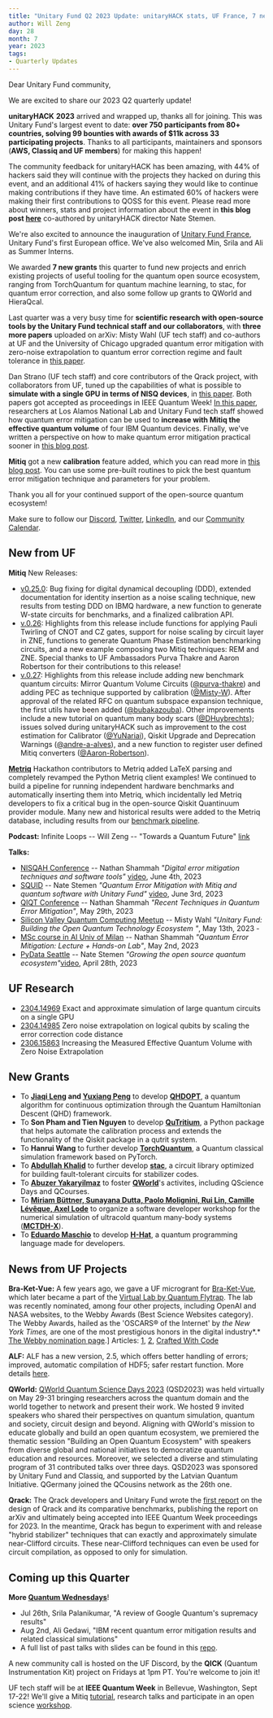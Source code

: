 ```yaml
---
title: "Unitary Fund Q2 2023 Update: unitaryHACK stats, UF France, 7 new grants and projects updates"
author: Will Zeng
day: 28
month: 7
year: 2023
tags:
- Quarterly Updates
---
```


Dear Unitary Fund community,

We are excited to share our 2023 Q2 quarterly update!

**unitaryHACK** **2023** arrived and wrapped up, thanks all for joining. This was Unitary Fund's largest event to date: **over 750 participants
from 80+ countries, solving 99 bounties with awards of $11k across 33
participating projects**. Thanks to all participants, maintainers and
sponsors (**AWS, Classiq and UF members**) for making this happen!

The community feedback for unitaryHACK has been amazing, with 44% of
hackers said they will continue with the projects they hacked on during
this event, and an additional 41% of hackers saying they would like to
continue making contributions if they have time. An estimated 60% of
hackers were making their first contributions to QOSS for this event.
Please read more about winners, stats and project information about the
event in **this blog post
[here](https://unitaryhack.dev/)**
co-authored by unitaryHACK director Nate Stemen.

We're also excited to announce the inauguration of [Unitary Fund
France](https://unitary.foundation/posts/eu.html), Unitary Fund's first
European office. We've also welcomed Min, Srila and Ali as Summer
Interns.

We awarded **7 new grants** this quarter to fund new projects and enrich
existing projects of useful tooling for the quantum open source
ecosystem, ranging from TorchQuantum for quantum machine learning, to
stac, for quantum error correction, and also some follow up grants to
QWorld and HieraQcal.

Last quarter was a very busy time for **scientific research with
open-source tools by the Unitary Fund technical staff and our
collaborators**, with **three more papers** uploaded on arXiv: Misty
Wahl (UF tech staff) and co-authors at UF and the University of Chicago
upgraded quantum error mitigation with zero-noise extrapolation to
quantum error correction regime and fault tolerance in [this
paper](https://arxiv.org/abs/2304.14985).

Dan Strano (UF tech staff) and core contributors of the Qrack project,
with collaborators from UF, tuned up the capabilities of what is
possible to **simulate with a single GPU in terms of NISQ devices**, in
[this paper](https://arxiv.org/abs/2304.14969). Both papers got
accepted as proceedings in IEEE Quantum Week! [In this
paper](https://arxiv.org/abs/2306.15863), researchers at Los
Alamos National Lab and Unitary Fund tech staff showed how quantum error
mitigation can be used to **increase with Mitiq the** **effective
quantum volume** of four IBM Quantum devices. Finally, we've written a
perspective on how to make quantum error mitigation practical sooner in
[this blog post](https://unitary.foundation/posts/2023_qem.html).

**Mitiq** got a new **calibration** feature added, which you can read
more in [this blog post](https://unitary.foundation/posts/calibration.html). You can use
some pre-built routines to pick the best quantum error mitigation
technique and parameters for your problem.

Thank you all for your continued support of the open-source quantum
ecosystem!

Make sure to follow our
[Discord](https://discord.com/invite/JqVGmpkP96),
[Twitter](https://twitter.com/unitaryfund),
[LinkedIn](https://www.linkedin.com/company/unitary-fund/), and
our [Community Calendar](https://calendar.google.com/calendar/u/0/embed?src=c_mgqdq6hj2isi4d6h467kfqvg60@group.calendar.google.com).


## New from UF

**Mitiq** New Releases:
- [v0.25.0](https://github.com/unitaryfund/mitiq/releases/tag/v0.25.0): Bug fixing for digital dynamical decoupling (DDD), extended documentation for identity insertion as a noise scaling technique, new results from testing DDD on IBMQ hardware, a new function to generate W-state circuits for benchmarks, and a finalized calibration API.
- [v.0.26](https://github.com/unitaryfund/mitiq/releases/tag/v0.26.0): Highlights from this release include functions for applying Pauli Twirling of CNOT and CZ gates, support for noise scaling by circuit layer in ZNE, functions to generate Quantum Phase Estimation benchmarking circuits, and a new example composing two Mitiq techniques: REM and ZNE. Special thanks to UF Ambassadors Purva Thakre and Aaron Robertson for their contributions to this release!
- [v.0.27](https://github.com/unitaryfund/mitiq/releases/tag/v0.25.0): Highlights from this release include adding new benchmark quantum circuits: Mirror Quantum Volume Circuits ([\@purva-thakre](https://github.com/purva-thakre)) and adding PEC as technique supported by calibration ([\@Misty-W](https://github.com/Misty-W)). After approval of the related RFC on quantum subspace expansion technique, the first utils have been added ([\@bubakazouba](https://github.com/bubakazouba)). Other improvements include a new tutorial on quantum many body scars ([\@DHuybrechts](https://github.com/DHuybrechts)); issues solved during unitaryHACK such as improvement to the cost estimation for Calibrator ([\@YuNariai](https://github.com/YuNariai)), Qiskit Upgrade and Deprecation Warnings ([\@andre-a-alves](https://github.com/andre-a-alves)), and a new function to register user defined Mitiq converters ([\@Aaron-Robertson](https://github.com/Aaron-Robertson)).

[**Metriq**](https://metriq.info/) Hackathon contributors to Metriq added LaTeX parsing and completely revamped the Python Metriq client examples! We continued to build a pipeline for running independent hardware benchmarks and automatically inserting them into Metriq, which incidentally led Metriq developers to fix a critical bug in the open-source Qiskit Quantinuum provider module. Many new and historical results were added to the Metriq database, including results from our [benchmark pipeline](https://unitary.foundation/posts/2023_metriq_qedc.html).

**Podcast:** Infinite Loops -- Will Zeng -- "Towards a Quantum Future" [link](https://www.youtube.com/watch?v=bS85621GoAI)

**Talks:**
- [NISQAH Conference](https://nisqah2023.huji.ac.il/) --  Nathan Shammah *\"Digital error mitigation techniques and software tools\"* [video](https://www.youtube.com/watch?v=H8Bab_gBeaA&list=PL5gFcxvUTKgN5ko-K_yd9jUoKmXJKrwnt&index=8), June 4th, 2023
- [SQUID](https://www.quantumcoalition.io/overview) -- Nate Stemen *\"Quantum Error Mitigation with Mitiq and quantum software with Unitary Fund\"* [video](https://www.youtube.com/watch?v=aFPmktTtuRc), June 3rd, 2023
- [QIQT Conference](https://qiqt2023.org/) -- Nathan Shammah *\"Recent Techniques in Quantum Error Mitigation\"*, May 29th, 2023
- [Silicon Valley Quantum Computing Meetup](https://youtu.be/IpJBgIITJHg) -- Misty Wahl *\"Unitary Fund: Building the Open Quantum Technology Ecosystem \"*, May 13th, 2023 -
- [MSc course in AI Univ of Milan](https://en.unimib.it/graduate/artificial-intelligence) -- Nathan Shammah *\"Quantum Error Mitigation: Lecture + Hands-on Lab\"*, May 2nd, 2023
- [PyData Seattle](https://pydata.org/seattle2023/) -- Nate Stemen *\"Growing the open source quantum ecosystem\"*[video](https://www.youtube.com/watch?v=8ZfyOUuBv3g), April 28th, 2023


## UF Research
- [2304.14969](https://arxiv.org/abs/2304.14969) Exact and approximate simulation of large quantum circuits on a single GPU
- [2304.14985](https://arxiv.org/abs/2304.14985) Zero noise extrapolation on logical qubits by scaling the error correction code distance
- [2306.15863](https://arxiv.org/abs/2306.15863) Increasing the Measured Effective Quantum Volume with Zero Noise Extrapolation


## New Grants
- To **[Jiaqi Leng](https://jiaqileng.github.io/) and [Yuxiang Peng](https://twitter.com/pyx1997)** to develop [**QHDOPT**](https://jiaqileng.github.io/quantum-hamiltonian-descent/), a quantum algorithm for continuous optimization through the Quantum Hamiltonian Descent (QHD) framework.
- To **Son Pham and Tien Nguyen** to develop [**QuTritium**](https://github.com/spham1611/qutritium), a Python package that helps automate the calibration process and extends the functionality of the Qiskit package in a qutrit system.
- To **Hanrui Wang** to further develop [**TorchQuantum**](https://github.com/mit-han-lab/torchquantum), a Quantum classical simulation framework based on PyTorch.
- To **[Abdullah Khalid](https://abdullahkhalid.com/)** to further develop **[stac](https://github.com/abdullahkhalids/stac)**, a circuit library optimized for building fault-tolerant circuits for stabilizer codes.
- To **[Abuzer Yakaryilmaz](http://ultracold.org/menu/)** to foster **[QWorld](https://qworld.net/)**'s activites, including QScience Days and QCourses.
- To **[Miriam Büttner, Sunayana Dutta, Paolo Molignini, Rui Lin, Camille Lévêque, Axel Lode](http://ultracold.org/menu/)** to organize a software developer workshop for the numerical simulation of ultracold quantum many-body systems (**[MCTDH-X](https://gitlab.com/the-mctdh-x-repository/mctdh-x-releases)**).
- To **[Eduardo Maschio](https://www.linkedin.com/in/eduardomaschio)** to develop **[H-Hat](https://github.com/hhat-lang/hhat_lang)**, a quantum programming language made for developers.


## News from UF Projects
**Bra-Ket-Vue:** A few years ago, we gave a UF microgrant for [Bra-Ket-Vue](https://github.com/Quantum-Flytrap/bra-ket-vue), which later became a part of the [Virtual Lab by Quantum Flytrap](https://lab.quantumflytrap.com/). The lab was recently nominated, among four other projects, including OpenAI and NASA websites, to the Webby Awards (Best Science Websites category). The Webby Awards, hailed as the 'OSCARS® of the Internet' by *the New York Times,* are one of the most prestigious honors in the digital industry*.* [The Webby nomination page](https://winners.webbyawards.com/winners/websites-and-mobile-sites/general-websites-and-mobile-sites/science?years=0).] Articles: [1](https://www.insidequantumtechnology.com/news-archive/quantum-flytraps-virtual-quantum-lab-is-nominated-for-a-webby-award/), [2](https://quantumzeitgeist.com/quantum-flytraps-virtual-quantum-lab-receives-webby-award-nomination-quantum-game-gets-worldwide-recognition/), [Crafted With Code](https://www.webbyawards.com/crafted-with-code/virtual-quantum-lab/)

**ALF:** ALF has a new version, 2.5, which offers better handling of errors; improved, automatic compilation of HDF5; safer restart function. More details [here](https://gitpages.physik.uni-wuerzburg.de/ALF/ALF_Webpage/news/2023-06-05-alf-2.5-release/).

**QWorld:** [QWorld Quantum Science Days 2023](https://qworld.net/qscience-days-2023/) (QSD2023) was held virtually on May 29-31 bringing researchers across the quantum domain and the world together to network and present their work. We hosted 9 invited speakers who shared their perspectives on quantum simulation, quantum and society, circuit design and beyond. Aligning with QWorld's mission to educate globally and build an open quantum ecosystem, we premiered the thematic session \"Building an Open Quantum Ecosystem\" with speakers from diverse global and national initiatives to democratize quantum education and resources. Moreover, we selected a diverse and stimulating program of 31 contributed talks over three days. QSD2023 was sponsored by Unitary Fund and Classiq, and supported by the Latvian Quantum Initiative. QGermany joined the QCousins network as the 26th one.

**Qrack:** The Qrack developers and Unitary Fund wrote the [first report](https://arxiv.org/abs/2304.14969) on the design of Qrack and its comparative benchmarks, publishing the report on arXiv and ultimately being accepted into IEEE Quantum Week proceedings for 2023. In the meantime, Qrack has begun to experiment with and release \"hybrid stabilizer\" techniques that can exactly and approximately simulate near-Clifford circuits. These near-Clifford techniques can even be used for circuit compilation, as opposed to only for simulation.


## Coming up this Quarter
**More [Quantum Wednesdays](https://unitary.foundation/talks.html)**!
- Jul 26th, Srila Palanikumar, "A review of Google Quantum's supremacy results"
- Aug 2nd, Ali Gedawi, "IBM recent quantum error mitigation results and related classical simulations"
- A full list of past talks with slides can be found in this
      [repo](https://github.com/unitaryfund/quantum-wednesday).

A new community call is hosted on the UF Discord, by the **QICK** (Quantum Instrumentation Kit) project on Fridays at 1pm PT. You're welcome to join it!

UF tech staff will be at **IEEE Quantum Week** in Bellevue, Washington, Sept 17-22! We'll give a Mitiq [tutorial](https://qce.quantum.ieee.org/2023/tutorials-program/), research talks and participate in an open science [workshop](https://qce.quantum.ieee.org/2023/workshops-program/#overview-wks11).
